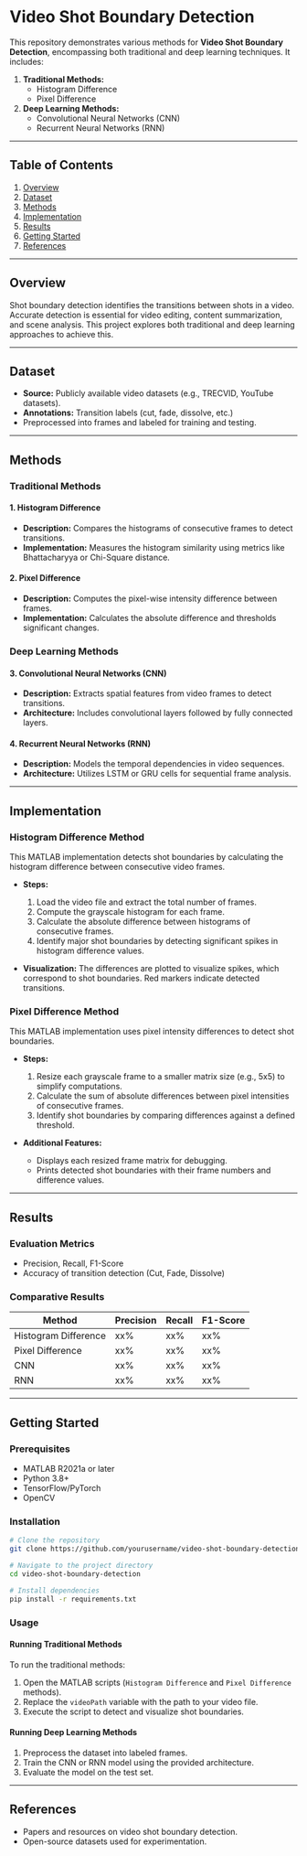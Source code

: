 # Video Shot Boundary Detection

This repository demonstrates various methods for **Video Shot Boundary Detection**, encompassing both traditional and deep learning techniques. It includes:

1. **Traditional Methods:**
   - Histogram Difference
   - Pixel Difference
2. **Deep Learning Methods:**
   - Convolutional Neural Networks (CNN)
   - Recurrent Neural Networks (RNN)

---

## Table of Contents
1. [Overview](#overview)
2. [Dataset](#dataset)
3. [Methods](#methods)
4. [Implementation](#implementation)
5. [Results](#results)
6. [Getting Started](#getting-started)
7. [References](#references)

---

## Overview
Shot boundary detection identifies the transitions between shots in a video. Accurate detection is essential for video editing, content summarization, and scene analysis. This project explores both traditional and deep learning approaches to achieve this.

---

## Dataset
- **Source:** Publicly available video datasets (e.g., TRECVID, YouTube datasets).
- **Annotations:** Transition labels (cut, fade, dissolve, etc.)
- Preprocessed into frames and labeled for training and testing.

---

## Methods

### Traditional Methods
#### 1. Histogram Difference
- **Description:** Compares the histograms of consecutive frames to detect transitions.
- **Implementation:** Measures the histogram similarity using metrics like Bhattacharyya or Chi-Square distance.

#### 2. Pixel Difference
- **Description:** Computes the pixel-wise intensity difference between frames.
- **Implementation:** Calculates the absolute difference and thresholds significant changes.

### Deep Learning Methods
#### 3. Convolutional Neural Networks (CNN)
- **Description:** Extracts spatial features from video frames to detect transitions.
- **Architecture:** Includes convolutional layers followed by fully connected layers.

#### 4. Recurrent Neural Networks (RNN)
- **Description:** Models the temporal dependencies in video sequences.
- **Architecture:** Utilizes LSTM or GRU cells for sequential frame analysis.

---

## Implementation

### Histogram Difference Method
This MATLAB implementation detects shot boundaries by calculating the histogram difference between consecutive video frames. 

- **Steps:**
  1. Load the video file and extract the total number of frames.
  2. Compute the grayscale histogram for each frame.
  3. Calculate the absolute difference between histograms of consecutive frames.
  4. Identify major shot boundaries by detecting significant spikes in histogram difference values.

- **Visualization:**
  The differences are plotted to visualize spikes, which correspond to shot boundaries. Red markers indicate detected transitions.

### Pixel Difference Method
This MATLAB implementation uses pixel intensity differences to detect shot boundaries. 

- **Steps:**
  1. Resize each grayscale frame to a smaller matrix size (e.g., 5x5) to simplify computations.
  2. Calculate the sum of absolute differences between pixel intensities of consecutive frames.
  3. Identify shot boundaries by comparing differences against a defined threshold.

- **Additional Features:**
  - Displays each resized frame matrix for debugging.
  - Prints detected shot boundaries with their frame numbers and difference values.

---

## Results

### Evaluation Metrics
- Precision, Recall, F1-Score
- Accuracy of transition detection (Cut, Fade, Dissolve)

### Comparative Results
| Method               | Precision | Recall | F1-Score |
|----------------------|-----------|--------|----------|
| Histogram Difference | xx%       | xx%    | xx%      |
| Pixel Difference     | xx%       | xx%    | xx%      |
| CNN                  | xx%       | xx%    | xx%      |
| RNN                  | xx%       | xx%    | xx%      |

---

## Getting Started

### Prerequisites
- MATLAB R2021a or later
- Python 3.8+
- TensorFlow/PyTorch
- OpenCV

### Installation
```bash
# Clone the repository
git clone https://github.com/yourusername/video-shot-boundary-detection.git

# Navigate to the project directory
cd video-shot-boundary-detection

# Install dependencies
pip install -r requirements.txt
```

### Usage
#### Running Traditional Methods
To run the traditional methods:
1. Open the MATLAB scripts (`Histogram Difference` and `Pixel Difference` methods).
2. Replace the `videoPath` variable with the path to your video file.
3. Execute the script to detect and visualize shot boundaries.

#### Running Deep Learning Methods
1. Preprocess the dataset into labeled frames.
2. Train the CNN or RNN model using the provided architecture.
3. Evaluate the model on the test set.

---

## References
- Papers and resources on video shot boundary detection.
- Open-source datasets used for experimentation.
